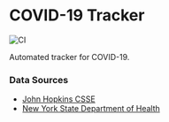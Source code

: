 # COVID-19 Tracker

![CI](https://github.com/mirailabs/covid-19/workflows/CI/badge.svg)

Automated tracker for COVID-19.

### Data Sources

* [John Hopkins CSSE](https://github.com/CSSEGISandData/COVID-19)
* [New York State Department of Health](https://health.ny.gov/diseases/communicable/coronavirus/)

